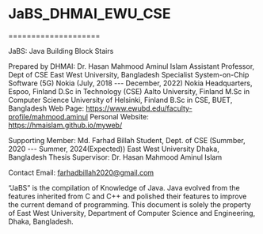 # JaBS_DHMAI_EWU_CSE
====================

JaBS: Java Building Block Stairs

Prepared by DHMAI: Dr. Hasan Mahmood Aminul Islam
                  Assistant Professor, Dept of CSE
                  East West University, Bangladesh
                  Specialist System-on-Chip Software (5G) Nokia (July, 2018 --- December, 2022)
                  Nokia Headquarters, Espoo, Finland
                  D.Sc in Technology (CSE)
                  Aalto University, Finland
                  M.Sc in Computer Science
                  University of Helsinki, Finland
                  B.Sc in CSE, BUET, Bangladesh
                  Web Page: https://www.ewubd.edu/faculty-profile/mahmood.aminul
                  Personal Website: https://hmaislam.github.io/myweb/

                  
Supporting Member: Md. Farhad Billah
                  Student, Dept. of CSE (Summber, 2020 --- Summer, 2024(Expected))
                  East West University
                  Dhaka, Bangladesh
                  Thesis Supervisor: Dr. Hasan Mahmood Aminul Islam

Contact Email: farhadbillah2020@gmail.com

“JaBS” is the compilation of Knowledge of Java. Java evolved from the features inherited from C and C++ and polished their features to improve the current demand of programming. This document is solely the property of East West University, Department of Computer Science and Engineering, Dhaka, Bangladesh.
